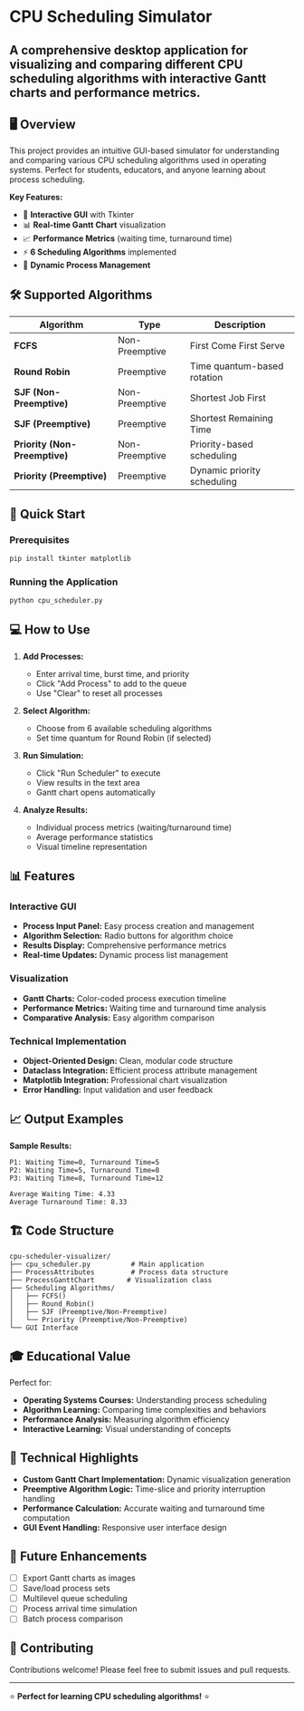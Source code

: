 # CPU Scheduling Simulator

A comprehensive desktop application for visualizing and comparing different CPU scheduling algorithms with interactive Gantt charts and performance metrics.
---

## 🖥️ Overview

This project provides an intuitive GUI-based simulator for understanding and comparing various CPU scheduling algorithms used in operating systems. Perfect for students, educators, and anyone learning about process scheduling.

**Key Features:**
- 🎨 **Interactive GUI** with Tkinter
- 📊 **Real-time Gantt Chart** visualization
- 📈 **Performance Metrics** (waiting time, turnaround time)
- ⚡ **6 Scheduling Algorithms** implemented
- 🔄 **Dynamic Process Management**

## 🛠️ Supported Algorithms

| Algorithm | Type | Description |
|-----------|------|-------------|
| **FCFS** | Non-Preemptive | First Come First Serve |
| **Round Robin** | Preemptive | Time quantum-based rotation |
| **SJF (Non-Preemptive)** | Non-Preemptive | Shortest Job First |
| **SJF (Preemptive)** | Preemptive | Shortest Remaining Time |
| **Priority (Non-Preemptive)** | Non-Preemptive | Priority-based scheduling |
| **Priority (Preemptive)** | Preemptive | Dynamic priority scheduling |

## 🚀 Quick Start

### Prerequisites
```bash
pip install tkinter matplotlib
```

### Running the Application
```bash
python cpu_scheduler.py
```

## 💻 How to Use

1. **Add Processes:**
   - Enter arrival time, burst time, and priority
   - Click "Add Process" to add to the queue
   - Use "Clear" to reset all processes

2. **Select Algorithm:**
   - Choose from 6 available scheduling algorithms
   - Set time quantum for Round Robin (if selected)

3. **Run Simulation:**
   - Click "Run Scheduler" to execute
   - View results in the text area
   - Gantt chart opens automatically

4. **Analyze Results:**
   - Individual process metrics (waiting/turnaround time)
   - Average performance statistics
   - Visual timeline representation

## 📊 Features

### Interactive GUI
- **Process Input Panel:** Easy process creation and management
- **Algorithm Selection:** Radio buttons for algorithm choice
- **Results Display:** Comprehensive performance metrics
- **Real-time Updates:** Dynamic process list management

### Visualization
- **Gantt Charts:** Color-coded process execution timeline
- **Performance Metrics:** Waiting time and turnaround time analysis
- **Comparative Analysis:** Easy algorithm comparison

### Technical Implementation
- **Object-Oriented Design:** Clean, modular code structure
- **Dataclass Integration:** Efficient process attribute management
- **Matplotlib Integration:** Professional chart visualization
- **Error Handling:** Input validation and user feedback

## 📈 Output Examples

**Sample Results:**
```
P1: Waiting Time=0, Turnaround Time=5
P2: Waiting Time=5, Turnaround Time=8
P3: Waiting Time=8, Turnaround Time=12

Average Waiting Time: 4.33
Average Turnaround Time: 8.33
```

## 🏗️ Code Structure

```
cpu-scheduler-visualizer/
├── cpu_scheduler.py          # Main application
├── ProcessAttributes         # Process data structure
├── ProcessGanttChart        # Visualization class
├── Scheduling Algorithms/
│   ├── FCFS()
│   ├── Round_Robin()
│   ├── SJF (Preemptive/Non-Preemptive)
│   └── Priority (Preemptive/Non-Preemptive)
└── GUI Interface
```

## 🎓 Educational Value

Perfect for:
- **Operating Systems Courses:** Understanding process scheduling
- **Algorithm Learning:** Comparing time complexities and behaviors
- **Performance Analysis:** Measuring algorithm efficiency
- **Interactive Learning:** Visual understanding of concepts

## 🔧 Technical Highlights

- **Custom Gantt Chart Implementation:** Dynamic visualization generation
- **Preemptive Algorithm Logic:** Time-slice and priority interruption handling
- **Performance Calculation:** Accurate waiting and turnaround time computation
- **GUI Event Handling:** Responsive user interface design

## 🚀 Future Enhancements

- [ ] Export Gantt charts as images
- [ ] Save/load process sets
- [ ] Multilevel queue scheduling
- [ ] Process arrival time simulation
- [ ] Batch process comparison

## 🤝 Contributing

Contributions welcome! Please feel free to submit issues and pull requests.

---

⭐ **Perfect for learning CPU scheduling algorithms!** ⭐
